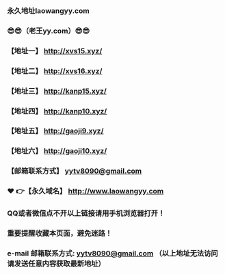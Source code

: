 ### 永久地址laowangyy.com
### :sunglasses::sunglasses:（老王yy.com）:sunglasses::sunglasses:
### 【地址一】  http://xvs15.xyz/
### 【地址二】  http://xvs16.xyz/
### 【地址三】  http://kanp15.xyz/
### 【地址四】  http://kanp10.xyz/
### 【地址五】  http://gaoji9.xyz/
### 【地址六】  http://gaoji10.xyz/
### 【邮箱联系方式】  yytv8090@gmail.com
### :heart: :point_right:【永久域名】  http://www.laowangyy.com
### QQ或者微信点不开以上链接请用手机浏览器打开！
### 重要提醒收藏本页面，避免迷路！
### e-mail 邮箱联系方式: yytv8090@gmail.com （以上地址无法访问请发送任意内容获取最新地址）
